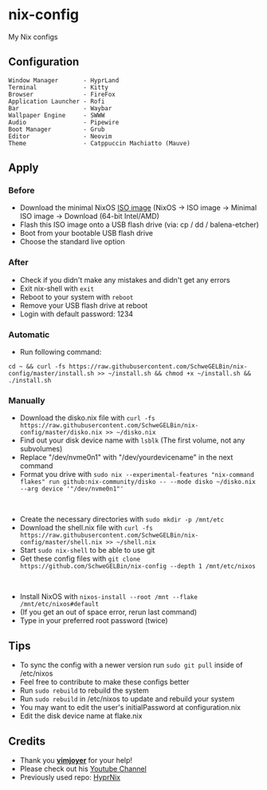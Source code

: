 # nix-config
My Nix configs

## Configuration
```
Window Manager       - HyprLand
Terminal             - Kitty
Browser              - FireFox
Application Launcher - Rofi
Bar                  - Waybar
Wallpaper Engine     - SWWW
Audio                - Pipewire
Boot Manager         - Grub
Editor               - Neovim
Theme                - Catppuccin Machiatto (Mauve)
```

## Apply
### Before
- Download the minimal NixOS [ISO image](https://nixos.org/download) (NixOS -> ISO image -> Minimal ISO image -> Download (64-bit Intel/AMD)
- Flash this ISO image onto a USB flash drive (via: cp / dd / balena-etcher)
- Boot from your bootable USB flash drive
- Choose the standard live option
### After
- Check if you didn't make any mistakes and didn't get any errors
- Exit nix-shell with ```exit```
- Reboot to your system with ```reboot```
- Remove your USB flash drive at reboot
- Login with default password: 1234

### Automatic
- Run following command:
```
cd ~ && curl -fs https://raw.githubusercontent.com/SchweGELBin/nix-config/master/install.sh >> ~/install.sh && chmod +x ~/install.sh && ./install.sh
```

### Manually
- Download the disko.nix file with ```curl -fs https://raw.githubusercontent.com/SchweGELBin/nix-config/master/disko.nix >> ~/disko.nix```
- Find out your disk device name with ```lsblk``` (The first volume, not any subvolumes)
- Replace "/dev/nvme0n1" with "/dev/yourdevicename" in the next command
- Format you drive with ```sudo nix --experimental-features "nix-command flakes" run github:nix-community/disko -- --mode disko ~/disko.nix --arg device '"/dev/nvme0n1"'```

<br>

- Create the necessary directories with ```sudo mkdir -p /mnt/etc```
- Download the shell.nix file with ```curl -fs https://raw.githubusercontent.com/SchweGELBin/nix-config/master/shell.nix >> ~/shell.nix```
- Start ```sudo nix-shell``` to be able to use git
- Get these config files with ```git clone https://github.com/SchweGELBin/nix-config --depth 1 /mnt/etc/nixos```

<br>

- Install NixOS with ```nixos-install --root /mnt --flake /mnt/etc/nixos#default```
- (If you get an out of space error, rerun last command)
- Type in your preferred root password (twice)

## Tips
- To sync the config with a newer version run ```sudo git pull``` inside of /etc/nixos
- Feel free to contribute to make these configs better
- Run ```sudo rebuild``` to rebuild the system
- Run ```sudo rebuild``` in /etc/nixos to update and rebuild your system
- You may want to edit the user's initialPassword at configuration.nix
- Edit the disk device name at flake.nix

## Credits
- Thank you **[vimjoyer](https://github.com/vimjoyer)** for your help!
- Please check out his [Youtube Channel](https://youtube.com/@vimjoyer)
- Previously used repo: [HyprNix](https://github.com/SchweGELBin/HyprNix)
